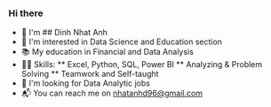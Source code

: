 ### Hi there

* 👋 I'm ## Dinh Nhat Anh
* 🥰 I'm interested in Data Science and Education section
* 📚 My education in Financial and Data Analysis
* 👨‍🔬 Skills:
  ** Excel, Python, SQL, Power BI
  ** Analyzing & Problem Solving 
  ** Teamwork and Self-taught
* 💼 I'm looking for Data Analytic jobs
* 📬 You can reach me on nhatanhd96@gmail.com
